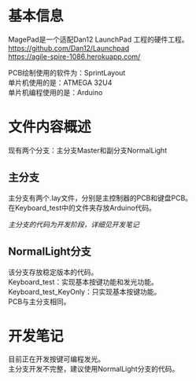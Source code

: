 # 基本信息
MagePad是一个适配Dan12 LaunchPad 工程的硬件工程。  
https://github.com/Dan12/Launchpad  
https://agile-spire-1086.herokuapp.com/  
  
PCB绘制使用的软件为：SprintLayout  
单片机使用的是：ATMEGA 32U4  
单片机编程使用的是：Arduino
# 文件内容概述
现有两个分支：主分支Master和副分支NormalLight
## 主分支
主分支有两个.lay文件，分别是主控制器的PCB和键盘PCB。  
在Keyboard_test中的文件夹存放Arduino代码。 
  
*主分支的代码为开发阶段，详细见开发笔记*
## NormalLight分支
该分支存放稳定版本的代码。  
Keyboard_test：实现基本按键功能和发光功能。  
Keyboard_test_KeyOnly：只实现基本按键功能。  
PCB与主分支相同。
# 开发笔记
目前正在开发按键可编程发光。  
主分支开发不完整，建议使用NormalLight分支的代码。
